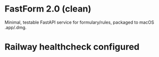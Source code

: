 # FastForm 2.0 (clean)
Minimal, testable FastAPI service for formulary/rules, packaged to macOS .app/.dmg.
# Railway healthcheck configured
